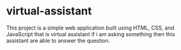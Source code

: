 # virtual-assistant
This project is a simple web application built using HTML, CSS, and JavaScript that is virtual assistant if i am asking something then this assistant are able to answer the question.  
